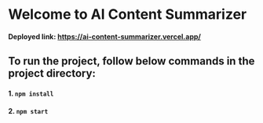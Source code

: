 # Welcome to AI Content Summarizer

#### Deployed link: https://ai-content-summarizer.vercel.app/

## To run the project, follow below commands in the project directory:

#### 1. `npm install`

#### 2. `npm start`
